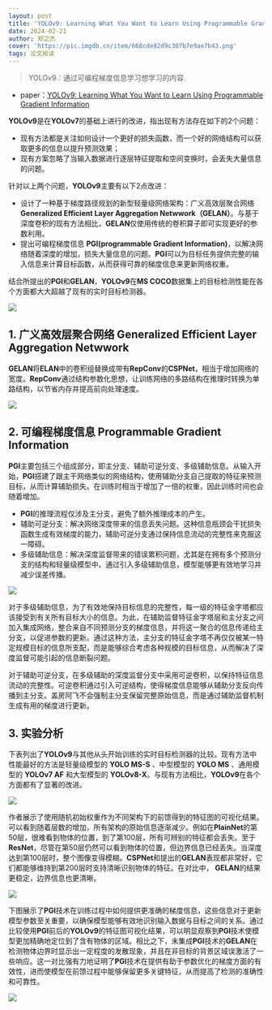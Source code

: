 ```yaml
---
layout: post
title: 'YOLOv9: Learning What You Want to Learn Using Programmable Gradient Information'
date: 2024-02-21
author: 郑之杰
cover: 'https://pic.imgdb.cn/item/668cde82d9c307b7e9ae7b43.png'
tags: 论文阅读
---
```


> YOLOv9：通过可编程梯度信息学习想学习的内容.

- paper：[YOLOv9: Learning What You Want to Learn Using Programmable Gradient Information](https://arxiv.org/abs/2402.13616)

**YOLOv9**是在**YOLOv7**的基础上进行的改进，指出现有方法存在如下的2个问题：
- 现有方法都是关注如何设计一个更好的损失函数，而一个好的网络结构可以获取更多的信息以提升预测效果；
- 现有方案忽略了当输入数据进行逐层特征提取和空间变换时，会丢失大量信息的问题。

针对以上两个问题，**YOLOv9**主要有以下2点改进：
- 设计了一种基于梯度路径规划的新型轻量级网络架构：广义高效层聚合网络 **Generalized Efficient Layer Aggregation Netwwork（GELAN）**。与基于深度卷积的现有方法相比，**GELAN**仅使用传统的卷积算子即可实现更好的参数利用。
- 提出可编程梯度信息 **PGI(programmable Gradient Information)**，以解决网络随着深度的增加，损失大量信息的问题。**PGI**可以为目标任务提供完整的输入信息来计算目标函数，从而获得可靠的梯度信息来更新网络权重。

结合所提出的**PGI**和**GELAN**，**YOLOv9**在**MS COCO**数据集上的目标检测性能在各个方面都大大超越了现有的实时目标检测器。

![](https://pic.imgdb.cn/item/668ce0ffd9c307b7e9b69636.png)

## 1. 广义高效层聚合网络 Generalized Efficient Layer Aggregation Netwwork

**GELAN**将**ELAN**中的卷积组替换成带有**RepConv**的**CSPNet**，相当于增加网络的宽度。**RepConv**通过结构参数化思想，让训练网络的多路结构在推理时转换为单路结构，以节省内存并提高前向处理速度。

![](https://pic.imgdb.cn/item/668ce65ed9c307b7e9c49e96.png)

## 2. 可编程梯度信息 Programmable Gradient Information

**PGI**主要包括三个组成部分，即主分支、辅助可逆分支、多级辅助信息。从输入开始，**PGI**搭建了跟主干网络类似的网络结构，使用辅助分支自己提取的特征来预测目标，从而计算辅助损失。在训练时相当于增加了一倍的权重，因此训练时间也会随着增加。
- **PGI**的推理流程仅涉及主分支，避免了额外推理成本的产生。
- 辅助可逆分支：解决网络深度带来的信息丢失问题。这种信息瓶颈会干扰损失函数生成有效梯度的能力，辅助可逆分支通过保持信息流动的完整性来克服这一障碍。
- 多级辅助信息：解决深度监督带来的错误累积问题，尤其是在拥有多个预测分支的结构和轻量级模型中。通过引入多级辅助信息，模型能够更有效地学习并减少误差传播。

![](https://pic.imgdb.cn/item/668ce7cfd9c307b7e9c8ccbe.png)

对于多级辅助信息，为了有效地保持目标信息的完整性，每一级的特征金字塔都应该接受到有关所有目标大小的信息。为此，在辅助监督特征金字塔层和主分支之间加入集成网络，整合来自不同预测分支的梯度信息，并将这一聚合的信息传递给主分支，以促进参数的更新。通过这种方法，主分支的特征金字塔不再仅仅被某一特定规模目标的信息所支配，而是能够综合考虑各种规模的目标信息，从而解决了深度监督可能引起的信息断裂问题。

对于辅助可逆分支，在多级辅助的深度监督分支中采用可逆卷积，以保持特征信息流动的完整性。可逆卷积通过引入可逆结构，使得梯度信息能够从辅助分支反向传播到主分支。盖房阿飞不会强制主分支保留完整原始信息，而是通过辅助监督机制生成有用的梯度进行更新。

## 3. 实验分析

下表列出了**YOLOv9**与其他从头开始训练的实时目标检测器的比较。现有方法中性能最好的方法是轻量级模型的 **YOLO MS-S**  、中型模型的 **YOLO MS**  、通用模型的 **YOLOv7 AF** 和大型模型的 **YOLOv8-X**。与现有方法相比，**YOLOv9**在各个方面都有了显著的改进。

![](https://pic.imgdb.cn/item/668cea91d9c307b7e9d0ca1e.png)

作者展示了使用随机初始权重作为不同架构下的前馈得到的特征图的可视化结果。可以看到随着层数的增加，所有架构的原始信息逐渐减少。例如在**PlainNet**的第50层，很难看到物体的位置，到了第100层，所有可辨别的特征都会丢失。至于**ResNet**，尽管在第50层仍然可以看到物体的位置，但边界信息已经丢失。当深度达到第100层时，整个图像变得模糊。**CSPNet**和提出的**GELAN**表现都非常好，它们都能够维持到第200层时支持清晰识别物体的特征。在对比中， **GELAN**的结果更稳定，边界信息也更清晰。

![](https://pic.imgdb.cn/item/668ceaf5d9c307b7e9d1d486.png)

下图展示了**PGI**技术在训练过程中如何提供更准确的梯度信息，这些信息对于更新模型参数至关重要，以确保模型能够有效地识别输入数据与目标之间的关系。通过比较使用**PGI**前后的**YOLOv9**的特征图可视化结果，可以明显观察到**PGI**技术使模型更加精确地定位到了含有物体的区域。相比之下，未集成**PGI**技术的**GELAN**在检测物体边界时显示出一定程度的发散现象，并且在非目标的背景区域误激活了一些响应。这一对比强有力地证明了**PGI**技术在提供有助于参数优化的梯度方面的有效性，进而使模型在前馈过程中能够保留更多关键特征，从而提高了检测的准确性和可靠性。

![](https://pic.imgdb.cn/item/668ceb65d9c307b7e9d31802.png)